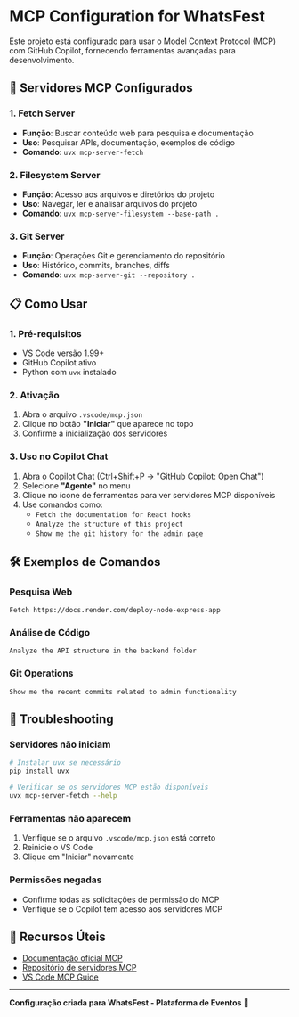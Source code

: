 # MCP Configuration for WhatsFest

Este projeto está configurado para usar o Model Context Protocol (MCP) com GitHub Copilot, fornecendo ferramentas avançadas para desenvolvimento.

## 🚀 Servidores MCP Configurados

### 1. **Fetch Server**
- **Função**: Buscar conteúdo web para pesquisa e documentação
- **Uso**: Pesquisar APIs, documentação, exemplos de código
- **Comando**: `uvx mcp-server-fetch`

### 2. **Filesystem Server**  
- **Função**: Acesso aos arquivos e diretórios do projeto
- **Uso**: Navegar, ler e analisar arquivos do projeto
- **Comando**: `uvx mcp-server-filesystem --base-path .`

### 3. **Git Server**
- **Função**: Operações Git e gerenciamento do repositório
- **Uso**: Histórico, commits, branches, diffs
- **Comando**: `uvx mcp-server-git --repository .`

## 📋 Como Usar

### 1. **Pré-requisitos**
- VS Code versão 1.99+
- GitHub Copilot ativo
- Python com `uvx` instalado

### 2. **Ativação**
1. Abra o arquivo `.vscode/mcp.json`
2. Clique no botão **"Iniciar"** que aparece no topo
3. Confirme a inicialização dos servidores

### 3. **Uso no Copilot Chat**
1. Abra o Copilot Chat (Ctrl+Shift+P → "GitHub Copilot: Open Chat")
2. Selecione **"Agente"** no menu
3. Clique no ícone de ferramentas para ver servidores MCP disponíveis
4. Use comandos como:
   - `Fetch the documentation for React hooks`
   - `Analyze the structure of this project`
   - `Show me the git history for the admin page`

## 🛠 Exemplos de Comandos

### **Pesquisa Web**
```
Fetch https://docs.render.com/deploy-node-express-app
```

### **Análise de Código**
```
Analyze the API structure in the backend folder
```

### **Git Operations**
```
Show me the recent commits related to admin functionality
```

## 🔧 Troubleshooting

### **Servidores não iniciam**
```bash
# Instalar uvx se necessário
pip install uvx

# Verificar se os servidores MCP estão disponíveis
uvx mcp-server-fetch --help
```

### **Ferramentas não aparecem**
1. Verifique se o arquivo `.vscode/mcp.json` está correto
2. Reinicie o VS Code
3. Clique em "Iniciar" novamente

### **Permissões negadas**
- Confirme todas as solicitações de permissão do MCP
- Verifique se o Copilot tem acesso aos servidores MCP

## 📖 Recursos Úteis

- [Documentação oficial MCP](https://modelcontextprotocol.io/)
- [Repositório de servidores MCP](https://github.com/modelcontextprotocol/servers)
- [VS Code MCP Guide](https://code.visualstudio.com/docs/copilot/copilot-mcp)

---

**Configuração criada para WhatsFest - Plataforma de Eventos** 🎉